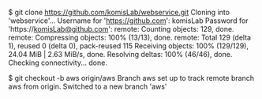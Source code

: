 
$ git clone https://github.com/komisLab/webservice.git
Cloning into 'webservice'...
Username for 'https://github.com': komisLab
Password for 'https://komisLab@github.com':
remote: Counting objects: 129, done.
remote: Compressing objects: 100% (13/13), done.
remote: Total 129 (delta 1), reused 0 (delta 0), pack-reused 115
Receiving objects: 100% (129/129), 24.04 MiB | 2.63 MiB/s, done.
Resolving deltas: 100% (46/46), done.
Checking connectivity... done.


$ git checkout -b aws origin/aws
Branch aws set up to track remote branch aws from origin.
Switched to a new branch 'aws'
